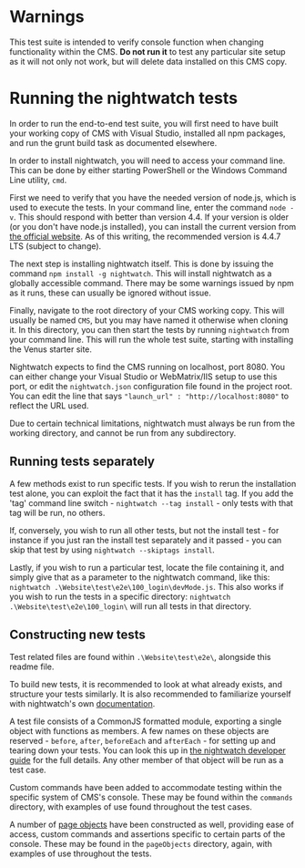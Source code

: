 # Warnings

This test suite is intended to verify console function when changing functionality within the CMS. **Do not run it** to test any particular site setup as it will not only not work, but will delete data installed on this CMS copy.

# Running the nightwatch tests

In order to run the end-to-end test suite, you will first need to have built your working copy of CMS with Visual Studio, installed all npm packages, and run the grunt build task as documented elsewhere.

In order to install nightwatch, you will need to access your command line. This can be done by either starting PowerShell or the Windows Command Line utility, `cmd`.

First we need to verify that you have the needed version of node.js, which is used to execute the tests. In your command line, enter the command `node -v`. This should respond with better than version 4.4. If your version is older (or you don't have node.js installed), you can install the current version from [the official website](https://nodejs.org/en/download/). As of this writing, the recommended version is 4.4.7 LTS (subject to change).

The next step is installing nightwatch itself. This is done by issuing the command `npm install -g nightwatch`. This will install nightwatch as a globally accessible command. There may be some warnings issued by npm as it runs, these can usually be ignored without issue.

Finally, navigate to the root directory of your CMS working copy. This will usually be named `CMS`, but you may have named it otherwise when cloning it. In this directory, you can then start the tests by running `nightwatch` from your command line. This will run the whole test suite, starting with installing the Venus starter site.

Nightwatch expects to find the CMS running on localhost, port 8080. You can either change your Visual Studio or WebMatrix/IIS setup to use this port, or edit the `nightwatch.json` configuration file found in the project root. You can edit the line that says `"launch_url" : "http://localhost:8080"` to reflect the URL used.

Due to certain technical limitations, nightwatch must always be run from the working directory, and cannot be run from any subdirectory.

## Running tests separately

A few methods exist to run specific tests. If you wish to rerun the installation test alone, you can exploit the fact that it has the `install` tag. If you add the 'tag' command line switch - `nightwatch --tag install` - only tests with that tag will be run, no others.

If, conversely, you wish to run all other tests, but not the install test - for instance if you just ran the install test separately and it passed - you can skip that test by using `nightwatch --skiptags install`.

Lastly, if you wish to run a particular test, locate the file containing it, and simply give that as a parameter to the nightwatch command, like this: `nightwatch .\Website\test\e2e\100_login\devMode.js`. This also works if you wish to run the tests in a specific directory: `nightwatch .\Website\test\e2e\100_login\` will run all tests in that directory.

## Constructing new tests

Test related files are found within `.\Website\test\e2e\`, alongside this readme file.

To build new tests, it is recommended to look at what already exists, and structure your tests similarly. It is also recommended to familiarize yourself with nightwatch's own [documentation](http://nightwatchjs.org/guide).

A test file consists of a CommonJS formatted module, exporting a single object with functions as members. A few names on these objects are reserved - `before`, `after`, `beforeEach` and `afterEach` - for setting up and tearing down your tests. You can look this up in [the nightwatch developer guide](http://nightwatchjs.org/guide#using-before-each-and-after-each-hooks) for the full details. Any other member of that object will be run as a test case.

Custom commands have been added to accommodate testing within the specific system of CMS's console. These may be found within the `commands` directory, with examples of use found throughout the test cases.

A number of [page objects](http://nightwatchjs.org/guide#page-objects) have been constructed as well, providing ease of access, custom commands and assertions specific to certain parts of the console. These may be found in the `pageObjects` directory, again, with examples of use throughout the tests.
